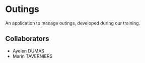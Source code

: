 # Outings
 An application to manage outings, developed during our training.

## Collaborators
- Ayelen DUMAS
- Marin TAVERNIERS
